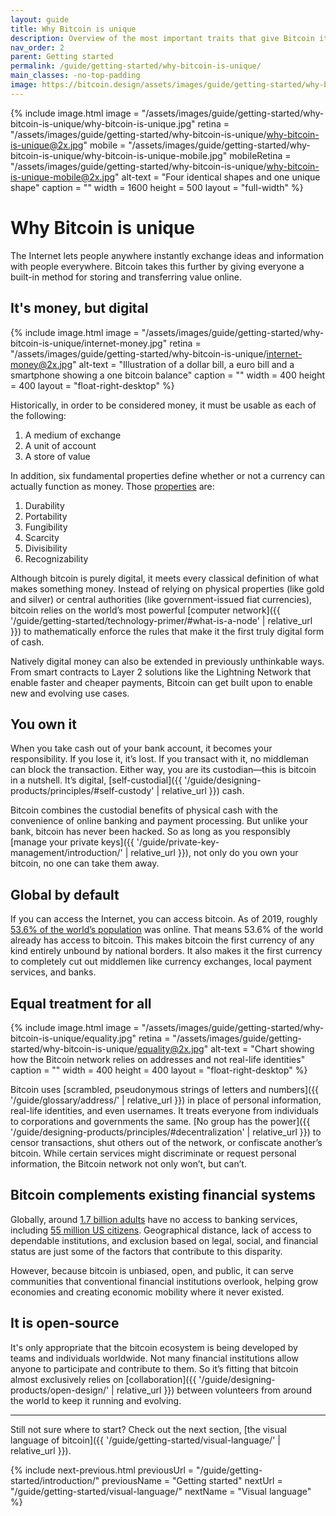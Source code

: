 ```yaml
---
layout: guide
title: Why Bitcoin is unique
description: Overview of the most important traits that give Bitcoin its special role as a digital payment network.
nav_order: 2
parent: Getting started
permalink: /guide/getting-started/why-bitcoin-is-unique/
main_classes: -no-top-padding
image: https://bitcoin.design/assets/images/guide/getting-started/why-bitcoin-is-unique/why-bitcoin-is-unique-preview.jpg
---
```


<!--

Editor's notes

A very top-level introduction to why bitcoin matters, with an eye towards designers.

Illustration sources

- https://www.figma.com/file/qzvCvqhSRx3Jq8aywaSjlr/Bitcoin-Design-Guide-Illustrations-CO?node-id=253%3A0
- https://www.figma.com/file/qzvCvqhSRx3Jq8aywaSjlr/Bitcoin-Design-Guide-Illustrations-CO?node-id=194%3A2902

-->

{% include image.html
   image = "/assets/images/guide/getting-started/why-bitcoin-is-unique/why-bitcoin-is-unique.jpg"
   retina = "/assets/images/guide/getting-started/why-bitcoin-is-unique/why-bitcoin-is-unique@2x.jpg"
   mobile = "/assets/images/guide/getting-started/why-bitcoin-is-unique/why-bitcoin-is-unique-mobile.jpg"
   mobileRetina = "/assets/images/guide/getting-started/why-bitcoin-is-unique/why-bitcoin-is-unique-mobile@2x.jpg"
   alt-text = "Four identical shapes and one unique shape"
   caption = ""
   width = 1600
   height = 500
   layout = "full-width"
%}

# Why Bitcoin is unique

The Internet lets people anywhere instantly exchange ideas and information with people everywhere. Bitcoin takes this further by giving everyone a built-in method for storing and transferring value online.

## It's money, but digital

<div class="center" markdown="1">

{% include image.html
   image = "/assets/images/guide/getting-started/why-bitcoin-is-unique/internet-money.jpg"
   retina = "/assets/images/guide/getting-started/why-bitcoin-is-unique/internet-money@2x.jpg"
   alt-text = "Illustration of a dollar bill, a euro bill and a smartphone showing a one bitcoin balance"
   caption = ""
   width = 400
   height = 400
   layout = "float-right-desktop"
%}

Historically, in order to be considered money, it must be usable as each of the following:

1. A medium of exchange
2. A unit of account
3. A store of value

In addition, six fundamental properties define whether or not a currency can actually function as money. Those [properties](https://en.wikipedia.org/wiki/Money#Properties) are:

1. Durability
2. Portability
3. Fungibility
4. Scarcity
5. Divisibility
6. Recognizability

Although bitcoin is purely digital, it meets every classical definition of what makes something money. Instead of relying on physical properties (like gold and silver) or central authorities (like government-issued fiat currencies), bitcoin relies on the world’s most powerful [computer network]({{ '/guide/getting-started/technology-primer/#what-is-a-node' | relative_url }}) to mathematically enforce the rules that make it the first truly digital form of cash.

Natively digital money can also be extended in previously unthinkable ways. From smart contracts to Layer 2 solutions like the Lightning Network that enable faster and cheaper payments, Bitcoin can get built upon to enable new and evolving use cases.
</div>

## You own it

When you take cash out of your bank account, it becomes your responsibility. If you lose it, it’s lost. If you transact with it, no middleman can block the transaction. Either way, you are its custodian—this is bitcoin in a nutshell. It’s digital, [self-custodial]({{ '/guide/designing-products/principles/#self-custody' | relative_url }}) cash.


Bitcoin combines the custodial benefits of physical cash with the convenience of online banking and payment processing. But unlike your bank, bitcoin has never been hacked. So as long as you responsibly [manage your private keys]({{ '/guide/private-key-management/introduction/' | relative_url }}), not only do you own your bitcoin, no one can take them away.

## Global by default

If you can access the Internet, you can access bitcoin. As of 2019, roughly [53.6% of the world’s population](https://en.wikipedia.org/wiki/Global_Internet_usage) was online. That means 53.6% of the world already has access to bitcoin. This makes bitcoin the first currency of any kind entirely unbound by national borders. It also makes it the first currency to completely cut out middlemen like currency exchanges, local payment services, and banks.

## Equal treatment for all

<div class="center" markdown="1">

{% include image.html
   image = "/assets/images/guide/getting-started/why-bitcoin-is-unique/equality.jpg"
   retina = "/assets/images/guide/getting-started/why-bitcoin-is-unique/equality@2x.jpg"
   alt-text = "Chart showing how the Bitcoin network relies on addresses and not real-life identities"
   caption = ""
   width = 400
   height = 400
   layout = "float-right-desktop"
%}

Bitcoin uses [scrambled, pseudonymous strings of letters and numbers]({{ '/guide/glossary/address/' | relative_url }}) in place of personal information, real-life identities, and even usernames. It treats everyone from individuals to corporations and governments the same. [No group has the power]({{ '/guide/designing-products/principles/#decentralization' | relative_url }}) to censor transactions, shut others out of the network, or confiscate another’s bitcoin. While certain services might discriminate or request personal information, the Bitcoin network not only won’t, but can’t.

</div>

## Bitcoin complements existing financial systems

Globally, around [1.7 billion adults](https://globalfindex.worldbank.org/sites/globalfindex/files/chapters/2017%20Findex%20full%20report_chapter2.pdf) have no access to banking services, including [55 million US citizens](https://en.wikipedia.org/wiki/Unbanked#The_unbanked_in_the_United_States).
Geographical distance, lack of access to dependable institutions, and exclusion based on legal, social, and financial status are just some of the factors that contribute to this disparity.

However, because bitcoin is unbiased, open, and public, it can serve communities that conventional financial institutions overlook, helping grow economies and creating economic mobility where it never existed.

## It is open-source

It's only appropriate that the bitcoin ecosystem is being developed by teams and individuals worldwide. Not many financial institutions allow anyone to participate and contribute to them. So it’s fitting that bitcoin almost exclusively relies on [collaboration]({{ '/guide/designing-products/open-design/' | relative_url }}) between volunteers from around the world to keep it running and evolving.

---

Still not sure where to start? Check out the next section, [the visual language of bitcoin]({{ '/guide/getting-started/visual-language/' | relative_url }}).

{% include next-previous.html
   previousUrl = "/guide/getting-started/introduction/"
   previousName = "Getting started"
   nextUrl = "/guide/getting-started/visual-language/"
   nextName = "Visual language"
%}
